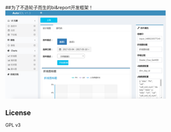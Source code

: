##为了不造轮子而生的bi&report开发框架！
![ttt](https://github.com/YliuChina/arpage/blob/master/app/fristpage.png?raw=true)


## License

GPL v3


